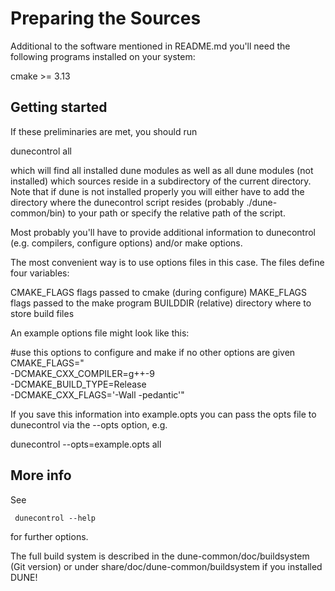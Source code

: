 Preparing the Sources
=========================

Additional to the software mentioned in README.md you'll need the
following programs installed on your system:

  cmake >= 3.13

Getting started
---------------

If these preliminaries are met, you should run

  dunecontrol all

which will find all installed dune modules as well as all dune modules
(not installed) which sources reside in a subdirectory of the current
directory. Note that if dune is not installed properly you will either
have to add the directory where the dunecontrol script resides (probably
./dune-common/bin) to your path or specify the relative path of the script.

Most probably you'll have to provide additional information to dunecontrol
(e.g. compilers, configure options) and/or make options.

The most convenient way is to use options files in this case. The files
define four variables:

CMAKE_FLAGS      flags passed to cmake (during configure)
MAKE_FLAGS       flags passed to the make program
BUILDDIR         (relative) directory where to store build files

An example options file might look like this:

#use this options to configure and make if no other options are given
CMAKE_FLAGS=" \
-DCMAKE_CXX_COMPILER=g++-9 \
-DCMAKE_BUILD_TYPE=Release \
-DCMAKE_CXX_FLAGS='-Wall -pedantic'"

If you save this information into example.opts you can pass the opts file to
dunecontrol via the --opts option, e.g.

  dunecontrol --opts=example.opts all

More info
---------

See

     dunecontrol --help

for further options.


The full build system is described in the dune-common/doc/buildsystem (Git version) or under share/doc/dune-common/buildsystem if you installed DUNE!
